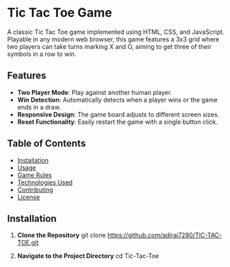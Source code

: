# Tic Tac Toe Game

A classic Tic Tac Toe game implemented using HTML, CSS, and JavaScript. Playable in any modern web browser, this game features a 3x3 grid where two players can take turns marking X and O, aiming to get three of their symbols in a row to win.

## Features

- **Two Player Mode**: Play against another human player.
- **Win Detection**: Automatically detects when a player wins or the game ends in a draw.
- **Responsive Design**: The game board adjusts to different screen sizes.
- **Reset Functionality**: Easily restart the game with a single button click.

## Table of Contents

- [Installation](#installation)
- [Usage](#usage)
- [Game Rules](#game-rules)
- [Technologies Used](#technologies-used)
- [Contributing](#contributing)
- [License](#license)

## Installation

1. **Clone the Repository**
   git clone https://github.com/adiraj7280/TIC-TAC-TOE.git

2. **Navigate to the Project Directory**
   cd Tic-Tac-Toe
   
